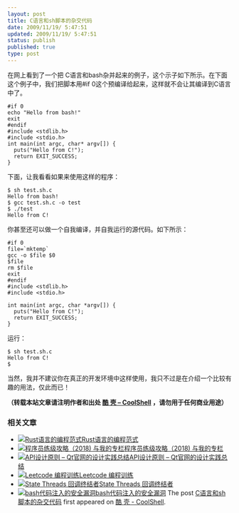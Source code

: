 ```yaml
---
layout: post
title: C语言和sh脚本的杂交代码
date: 2009/11/19/ 5:47:51
updated: 2009/11/19/ 5:47:51
status: publish
published: true
type: post
---
```


在网上看到了一个把 C语言和bash杂并起来的例子，这个示子如下所示。在下面这个例子中，我们把脚本用#if 0这个预编译给起来，这样就不会让其编译到C语言中了。



```
#if 0
echo "Hello from bash!"
exit
#endif
#include <stdlib.h>
#include <stdio.h>
int main(int argc, char* argv[]) {
  puts("Hello from C!");
  return EXIT_SUCCESS;
}
```

下面，让我看看如果来使用这样的程序：



```
$ sh test.sh.c
Hello from bash!
$ gcc test.sh.c -o test
$ ./test
Hello from C!

```

你甚至还可以做一个自我编译，并自我运行的源代码。如下所示：




```
#if 0
file=`mktemp`
gcc -o $file $0
$file
rm $file
exit
#endif
#include <stdlib.h>
#include <stdio.h>

int main(int argc, char *argv[]) {
  puts("Hello from C!");
  return EXIT_SUCCESS;
}
```

运行：



```
$ sh test.sh.c
Hello from C!
$
```

当然，我并不建议你在真正的开发环境中这样使用，我只不过是在介绍一个比较有趣的用法，仅此而已！



**（转载本站文章请注明作者和出处 [酷 壳 – CoolShell](https://coolshell.cn/) ，请勿用于任何商业用途）**



### 相关文章

* [![Rust语言的编程范式](https://coolshell.cn/wp-content/uploads/2020/03/rust-social-wide-150x150.jpg)](https://coolshell.cn/articles/20845.html)[Rust语言的编程范式](https://coolshell.cn/articles/20845.html)
* [![程序员练级攻略（2018)  与我的专栏](https://coolshell.cn/wp-content/uploads/2018/05/300x262-150x150.jpg)](https://coolshell.cn/articles/18360.html)[程序员练级攻略（2018) 与我的专栏](https://coolshell.cn/articles/18360.html)
* [![API设计原则 – Qt官网的设计实践总结](https://coolshell.cn/wp-content/uploads/2017/07/api-design-300x278-2-150x150.jpg)](https://coolshell.cn/articles/18024.html)[API设计原则 – Qt官网的设计实践总结](https://coolshell.cn/articles/18024.html)
* [![Leetcode 编程训练](https://coolshell.cn/wp-content/plugins/wordpress-23-related-posts-plugin/static/thumbs/29.jpg)](https://coolshell.cn/articles/12052.html)[Leetcode 编程训练](https://coolshell.cn/articles/12052.html)
* [![State Threads 回调终结者](https://coolshell.cn/wp-content/uploads/2014/10/edsm-150x150.gif)](https://coolshell.cn/articles/12012.html)[State Threads 回调终结者](https://coolshell.cn/articles/12012.html)
* [![bash代码注入的安全漏洞](https://coolshell.cn/wp-content/uploads/2014/09/bashbug-150x150.jpg)](https://coolshell.cn/articles/11973.html)[bash代码注入的安全漏洞](https://coolshell.cn/articles/11973.html)
The post [C语言和sh脚本的杂交代码](https://coolshell.cn/articles/1824.html) first appeared on [酷 壳 - CoolShell](https://coolshell.cn).